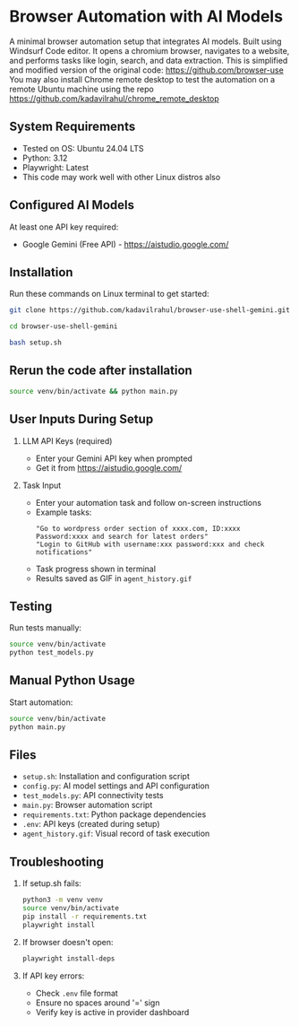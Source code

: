 # Browser Automation with AI Models

A minimal browser automation setup that integrates AI models. Built using Windsurf Code editor. 
It opens a chromium browser, navigates to a website, and performs tasks like login, search, and data extraction.
This is simplified and modified version of the original code: https://github.com/browser-use
You may also install Chrome remote desktop to test the automation on a remote Ubuntu machine using the repo https://github.com/kadavilrahul/chrome_remote_desktop

## System Requirements
- Tested on OS: Ubuntu 24.04 LTS
- Python: 3.12
- Playwright: Latest
- This code may work well with other Linux distros also

## Configured AI Models
At least one API key required:
- Google Gemini (Free API) - https://aistudio.google.com/

## Installation
Run these commands on Linux terminal to get started:
```bash
git clone https://github.com/kadavilrahul/browser-use-shell-gemini.git
```
```bash
cd browser-use-shell-gemini
```
```bash
bash setup.sh
```

## Rerun the code after installation
```bash
source venv/bin/activate && python main.py
```

## User Inputs During Setup
1. LLM API Keys (required)
    - Enter your Gemini API key when prompted
    - Get it from https://aistudio.google.com/

2. Task Input
   - Enter your automation task and follow on-screen instructions
   - Example tasks:
     ```
     "Go to wordpress order section of xxxx.com, ID:xxxx Password:xxxx and search for latest orders"
     "Login to GitHub with username:xxx password:xxx and check notifications"
     ```
   - Task progress shown in terminal
   - Results saved as GIF in `agent_history.gif`

## Testing
Run tests manually:
```bash
source venv/bin/activate
python test_models.py
```

## Manual Python Usage
Start automation:
```bash
source venv/bin/activate
python main.py
```

## Files
- `setup.sh`: Installation and configuration script
- `config.py`: AI model settings and API configuration
- `test_models.py`: API connectivity tests
- `main.py`: Browser automation script
- `requirements.txt`: Python package dependencies
- `.env`: API keys (created during setup)
- `agent_history.gif`: Visual record of task execution

## Troubleshooting
1. If setup.sh fails:
   ```bash
   python3 -m venv venv
   source venv/bin/activate
   pip install -r requirements.txt
   playwright install
   ```

2. If browser doesn't open:
   ```bash
   playwright install-deps
   ```

3. If API key errors:
   - Check `.env` file format
   - Ensure no spaces around '=' sign
   - Verify key is active in provider dashboard
